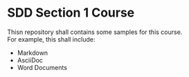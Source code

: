 # SDD Section 1 Course

 Thisn repository shall contains some samples for this course. \
 For example, this shall include:
 
 - Markdown 
 - AsciiDoc 
 - Word Documents 
